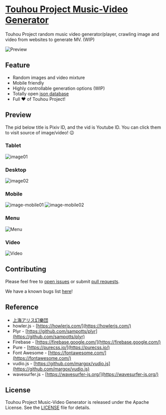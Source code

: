# [Touhou Project Music-Video Generator](https://jasonnor.github.io/th-music-video-generator/)

Touhou Project random music video generator/player, crawling image and video from websites to generate MV. (WIP)

![Preview](images/demo/main.gif)

## Feature

+ Random images and video mixture
+ Mobile friendly
+ Highly controllable generation options (WIP)
+ Totally open [json database](https://github.com/Jasonnor/th-music-video-generator/blob/master/scripts/th-song.json)
+ Full :heart: of Touhou Project!

## Preview

The pid below title is Pixiv ID, and the vid is Youtube ID. You can click them to visit source of image/video! 😉

### Tablet
![image01](images/demo/image01.png)

### Desktop
![image02](images/demo/image02.png)

### Mobile
![image-mobile01](images/demo/image-mobile01.png)
![image-mobile02](images/demo/image-mobile02.png)

### Menu
![Menu](images/demo/menu.png)

### Video
![Video](images/demo/video.gif)

## Contributing

Please feel free to [open issues](https://github.com/Jasonnor/th-music-video-generator/issues) or submit [pull requests](https://github.com/Jasonnor/th-music-video-generator/pulls).

We have a known bugs list [here](https://github.com/Jasonnor/th-music-video-generator/issues/5)!

## Reference

+ [上海アリス幻樂団](http://www16.big.or.jp/~zun/)
+ howler.js - [https://howlerjs.com/](https://howlerjs.com/)
+ Plyr - [https://github.com/sampotts/plyr](https://github.com/sampotts/plyr)
+ Firebase - [https://firebase.google.com/](https://firebase.google.com/)
+ Pure - [https://purecss.io/](https://purecss.io/)
+ Font Awesome - [https://fontawesome.com/](https://fontawesome.com/)
+ vudio.js - [https://github.com/margox/vudio.js](https://github.com/margox/vudio.js)
+ wavesurfer.js - [https://wavesurfer-js.org/](https://wavesurfer-js.org/)

## License

Touhou Project Music-Video Generator is released under the Apache License. See the [LICENSE](/LICENSE) file for details.
